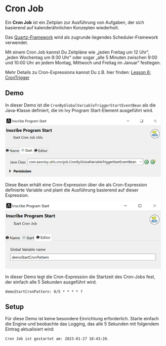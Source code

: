 # Cron Job

Ein **Cron Job** ist ein Zeitplan zur Ausführung von Aufgaben, der sich basierend auf kalenderähnlichen Konzepten wiederholt.

Das [Quartz-Framework](http://www.quartz-scheduler.org/) wird als zugrunde liegendes Scheduler-Framework verwendet.

Mit einem Cron Job kannst Du Zeitpläne wie „jeden Freitag um 12 Uhr“, „jeden Wochentag um 9:30 Uhr“ oder sogar „alle 5 Minuten zwischen 9:00 und 10:00 Uhr an jedem Montag, Mittwoch und Freitag im Januar“ festlegen.

Mehr Details zu Cron-Expressions kannst Du z.B. hier finden: [Lesson 6: CronTrigger](http://www.quartz-scheduler.org/documentation/quartz-2.3.0/tutorials/tutorial-lesson-06.html)

## Demo

In dieser Demo ist die `CronByGlobalVariableTriggerStartEventBean` als die Java-Klasse definiert, die im Ivy Program Start-Element ausgeführt wird.

![Program Start Element Screenshot](ProgramStartElement.png "Program Start Element Screenshot")

Diese Bean erhält eine Cron-Expression über die als Cron-Expression definierte Variable und plant die Ausführung basierend auf dieser Expression.

![Benutzerdefiniertes Editor-UI Screenshot](customEditorUI.png "Benutzerdefiniertes Editor-UI Screenshot")

In dieser Demo legt die Cron-Expression die Startzeit des Cron-Jobs fest, der einfach alle 5 Sekunden ausgeführt wird.

```
demoStartCronPattern: 0/5 * * * * ?
```

## Setup

Für diese Demo ist keine besondere Einrichtung erforderlich. Starte einfach die Engine und beobachte das Logging, das alle 5 Sekunden mit folgendem Eintrag aktualisiert wird:

```
Cron Job ist gestartet am: 2023-01-27 10:43:20.
```
